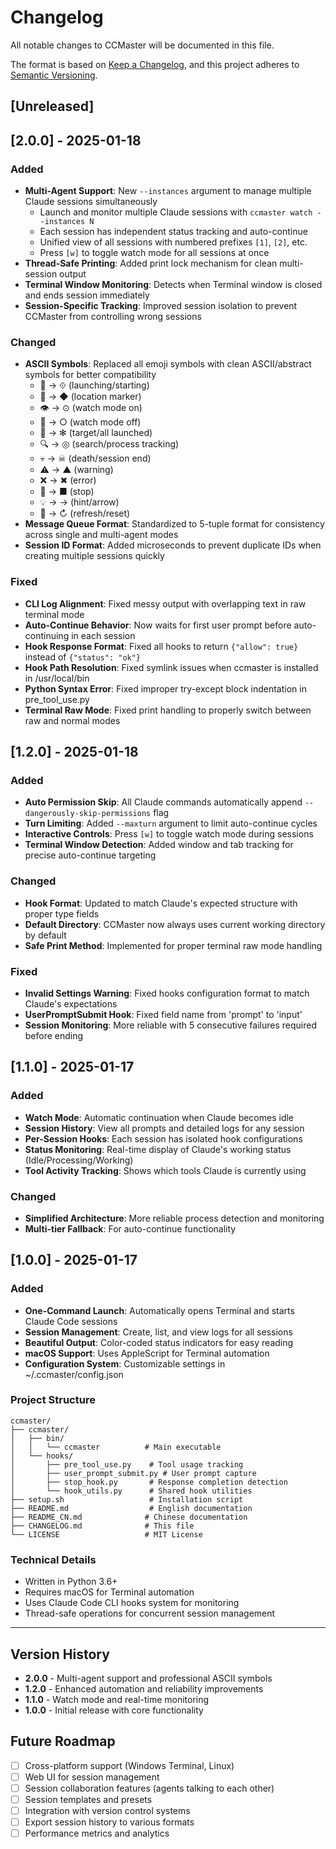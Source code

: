 # Changelog

All notable changes to CCMaster will be documented in this file.

The format is based on [Keep a Changelog](https://keepachangelog.com/en/1.0.0/),
and this project adheres to [Semantic Versioning](https://semver.org/spec/v2.0.0.html).

## [Unreleased]

## [2.0.0] - 2025-01-18

### Added
- **Multi-Agent Support**: New `--instances` argument to manage multiple Claude sessions simultaneously
  - Launch and monitor multiple Claude sessions with `ccmaster watch --instances N`
  - Each session has independent status tracking and auto-continue
  - Unified view of all sessions with numbered prefixes `[1]`, `[2]`, etc.
  - Press `[w]` to toggle watch mode for all sessions at once
- **Thread-Safe Printing**: Added print lock mechanism for clean multi-session output
- **Terminal Window Monitoring**: Detects when Terminal window is closed and ends session immediately
- **Session-Specific Tracking**: Improved session isolation to prevent CCMaster from controlling wrong sessions

### Changed
- **ASCII Symbols**: Replaced all emoji symbols with clean ASCII/abstract symbols for better compatibility
  - 🚀 → ⟐ (launching/starting)
  - 📍 → ◆ (location marker)
  - 👁️ → ⊙ (watch mode on)
  - 👀 → ○ (watch mode off)
  - 🎯 → ✻ (target/all launched)
  - 🔍 → ◎ (search/process tracking)
  - 💀 → ☠ (death/session end)
  - ⚠️ → ▲ (warning)
  - ❌ → ✖ (error)
  - 🛑 → ■ (stop)
  - 💡 → → (hint/arrow)
  - 🔄 → ↻ (refresh/reset)
- **Message Queue Format**: Standardized to 5-tuple format for consistency across single and multi-agent modes
- **Session ID Format**: Added microseconds to prevent duplicate IDs when creating multiple sessions quickly

### Fixed
- **CLI Log Alignment**: Fixed messy output with overlapping text in raw terminal mode
- **Auto-Continue Behavior**: Now waits for first user prompt before auto-continuing in each session
- **Hook Response Format**: Fixed all hooks to return `{"allow": true}` instead of `{"status": "ok"}`
- **Hook Path Resolution**: Fixed symlink issues when ccmaster is installed in /usr/local/bin
- **Python Syntax Error**: Fixed improper try-except block indentation in pre_tool_use.py
- **Terminal Raw Mode**: Fixed print handling to properly switch between raw and normal modes

## [1.2.0] - 2025-01-18

### Added
- **Auto Permission Skip**: All Claude commands automatically append `--dangerously-skip-permissions` flag
- **Turn Limiting**: Added `--maxturn` argument to limit auto-continue cycles
- **Interactive Controls**: Press `[w]` to toggle watch mode during sessions
- **Terminal Window Detection**: Added window and tab tracking for precise auto-continue targeting

### Changed
- **Hook Format**: Updated to match Claude's expected structure with proper type fields
- **Default Directory**: CCMaster now always uses current working directory by default
- **Safe Print Method**: Implemented for proper terminal raw mode handling

### Fixed
- **Invalid Settings Warning**: Fixed hooks configuration format to match Claude's expectations
- **UserPromptSubmit Hook**: Fixed field name from 'prompt' to 'input'
- **Session Monitoring**: More reliable with 5 consecutive failures required before ending

## [1.1.0] - 2025-01-17

### Added
- **Watch Mode**: Automatic continuation when Claude becomes idle
- **Session History**: View all prompts and detailed logs for any session
- **Per-Session Hooks**: Each session has isolated hook configurations
- **Status Monitoring**: Real-time display of Claude's working status (Idle/Processing/Working)
- **Tool Activity Tracking**: Shows which tools Claude is currently using

### Changed
- **Simplified Architecture**: More reliable process detection and monitoring
- **Multi-tier Fallback**: For auto-continue functionality

## [1.0.0] - 2025-01-17

### Added
- **One-Command Launch**: Automatically opens Terminal and starts Claude Code sessions
- **Session Management**: Create, list, and view logs for all sessions
- **Beautiful Output**: Color-coded status indicators for easy reading
- **macOS Support**: Uses AppleScript for Terminal automation
- **Configuration System**: Customizable settings in ~/.ccmaster/config.json

### Project Structure
```
ccmaster/
├── ccmaster/
│   ├── bin/
│   │   └── ccmaster          # Main executable
│   └── hooks/
│       ├── pre_tool_use.py    # Tool usage tracking
│       ├── user_prompt_submit.py # User prompt capture
│       ├── stop_hook.py       # Response completion detection
│       └── hook_utils.py      # Shared hook utilities
├── setup.sh                   # Installation script
├── README.md                  # English documentation
├── README_CN.md              # Chinese documentation
├── CHANGELOG.md              # This file
└── LICENSE                   # MIT License
```

### Technical Details
- Written in Python 3.6+
- Requires macOS for Terminal automation
- Uses Claude Code CLI hooks system for monitoring
- Thread-safe operations for concurrent session management

---

## Version History

- **2.0.0** - Multi-agent support and professional ASCII symbols
- **1.2.0** - Enhanced automation and reliability improvements
- **1.1.0** - Watch mode and real-time monitoring
- **1.0.0** - Initial release with core functionality

## Future Roadmap

- [ ] Cross-platform support (Windows Terminal, Linux)
- [ ] Web UI for session management
- [ ] Session collaboration features (agents talking to each other)
- [ ] Session templates and presets
- [ ] Integration with version control systems
- [ ] Export session history to various formats
- [ ] Performance metrics and analytics